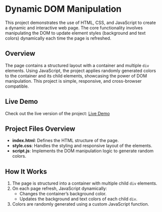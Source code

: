 # Dynamic DOM Manipulation

This project demonstrates the use of HTML, CSS, and JavaScript to create a dynamic and interactive web page. The core functionality involves manipulating the DOM to update element styles (background and text colors) dynamically each time the page is refreshed.

## Overview

The page contains a structured layout with a container and multiple `div` elements. Using JavaScript, the project applies randomly generated colors to the container and its child elements, showcasing the power of DOM manipulation. This project is simple, responsive, and cross-browser compatible.

## Live Demo

Check out the live version of the project: [Live Demo](https://mehmetalbyrak.github.io/jsDomManipulation/)

## Project Files Overview

- **index.html**: Defines the HTML structure of the page.
- **style.css**: Handles the styling and responsive layout of the elements.
- **script.js**: Implements the DOM manipulation logic to generate random colors.


## How It Works

1. The page is structured into a container with multiple child `div` elements.
2. On each page refresh, JavaScript dynamically:
   - Changes the container’s background color.
   - Updates the background and text colors of each child `div`.
3. Colors are randomly generated using a custom JavaScript function.

